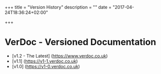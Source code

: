 +++
title = "Version History"
description = ""
date = "2017-04-24T18:36:24+02:00"

+++

# VerDoc - Versioned Documentation

* [v1.2 - The Latest] (https://www.verdoc.co.uk)
* [v1.1] (https://v1-1.verdoc.co.uk)  
* [v1.0] (https://v1-0.verdoc.co.uk)